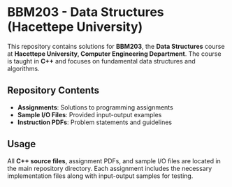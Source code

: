 # BBM203 - Data Structures (Hacettepe University)

This repository contains solutions for **BBM203**, the **Data Structures** course at **Hacettepe University, Computer Engineering Department**. The course is taught in **C++** and focuses on fundamental data structures and algorithms.

## **Repository Contents**  
- **Assignments**: Solutions to programming assignments    
- **Sample I/O Files**: Provided input-output examples  
- **Instruction PDFs**: Problem statements and guidelines  

## **Usage**  
All **C++ source files**, assignment PDFs, and sample I/O files are located in the main repository directory. Each assignment includes the necessary implementation files along with input-output samples for testing.
